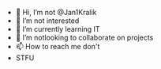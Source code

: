 - 👋 Hi, I’m not @Jan1Kralik
- 👀 I’m not interested
- 🌱 I’m currently learning IT
- 💞️ I’m notlooking to collaborate on projects
- 📫 How to reach me don't
- STFU
<!---
Jan1Kralik/Jan1Kralik is a ✨ special ✨ repository because its `README.md` (this file) appears on your GitHub profile.
You can click the Preview link to take a look at your changes.
--->
